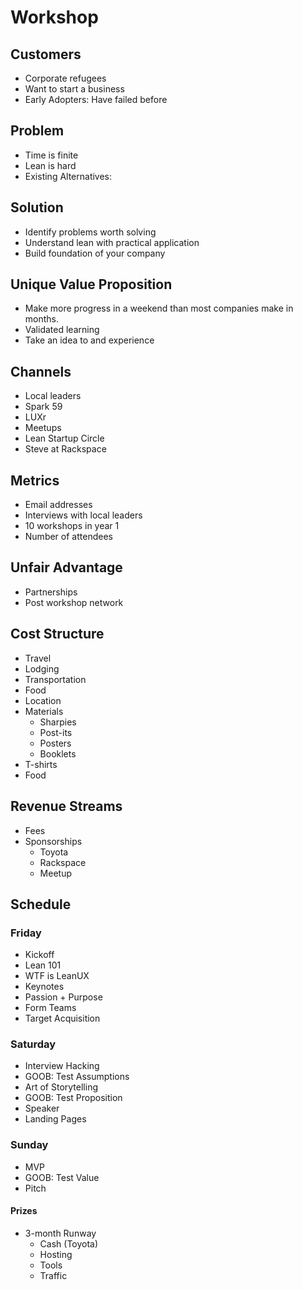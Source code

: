 # Workshop

## Customers
* Corporate refugees
* Want to start a business
* Early Adopters: Have failed before

## Problem
* Time is finite
* Lean is hard
* Existing Alternatives:

## Solution
* Identify problems worth solving
* Understand lean with practical application
* Build foundation of your company

## Unique Value Proposition
* Make more progress in a weekend than most companies make in months.
* Validated learning
* Take an idea to and experience

## Channels
* Local leaders
* Spark 59
* LUXr
* Meetups
* Lean Startup Circle
* Steve at Rackspace

## Metrics
* Email addresses
* Interviews with local leaders
* 10 workshops in year 1
* Number of attendees

## Unfair Advantage
* Partnerships
* Post workshop network

## Cost Structure
* Travel
* Lodging
* Transportation
* Food
* Location
* Materials
	*	Sharpies 
	*	Post-its
	*	Posters
	*	Booklets
* T-shirts
* Food

## Revenue Streams
* Fees
* Sponsorships
	*	Toyota
	*	Rackspace
	*	Meetup
	

## Schedule
### Friday
* Kickoff
* Lean 101
* WTF is LeanUX
* Keynotes
* Passion + Purpose
* Form Teams
* Target Acquisition

### Saturday
* Interview Hacking
* GOOB: Test Assumptions
* Art of Storytelling
* GOOB: Test Proposition
* Speaker
* Landing Pages

### Sunday    
* MVP
* GOOB: Test Value
* Pitch

#### Prizes
* 3-month Runway
	*	Cash (Toyota)
	* 	Hosting
	* 	Tools
	* 	Traffic
	
